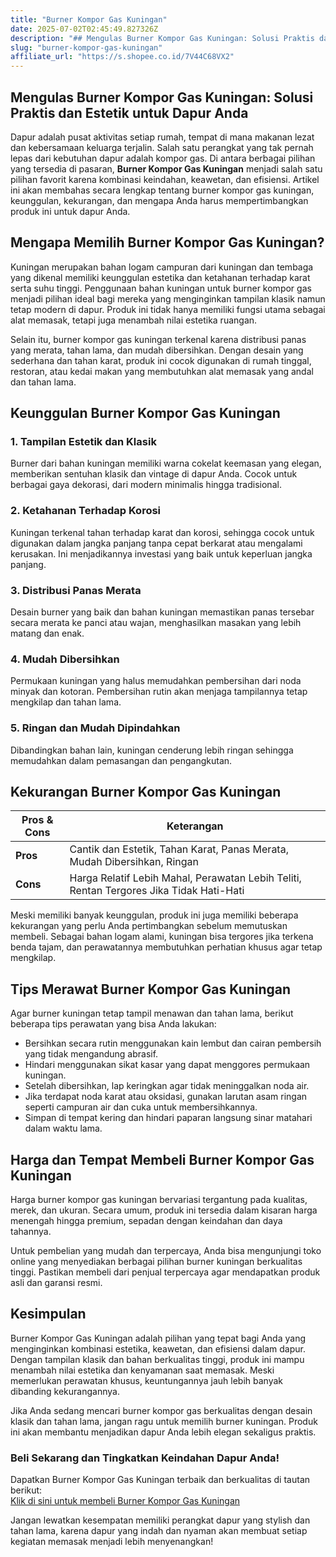 ```yaml
---
title: "Burner Kompor Gas Kuningan"
date: 2025-07-02T02:45:49.827326Z
description: "## Mengulas Burner Kompor Gas Kuningan: Solusi Praktis dan Estetik untuk Dapur Anda..."
slug: "burner-kompor-gas-kuningan"
affiliate_url: "https://s.shopee.co.id/7V44C68VX2"
---
```

## Mengulas Burner Kompor Gas Kuningan: Solusi Praktis dan Estetik untuk Dapur Anda

Dapur adalah pusat aktivitas setiap rumah, tempat di mana makanan lezat dan kebersamaan keluarga terjalin. Salah satu perangkat yang tak pernah lepas dari kebutuhan dapur adalah kompor gas. Di antara berbagai pilihan yang tersedia di pasaran, **Burner Kompor Gas Kuningan** menjadi salah satu pilihan favorit karena kombinasi keindahan, keawetan, dan efisiensi. Artikel ini akan membahas secara lengkap tentang burner kompor gas kuningan, keunggulan, kekurangan, dan mengapa Anda harus mempertimbangkan produk ini untuk dapur Anda.

## Mengapa Memilih Burner Kompor Gas Kuningan?

Kuningan merupakan bahan logam campuran dari kuningan dan tembaga yang dikenal memiliki keunggulan estetika dan ketahanan terhadap karat serta suhu tinggi. Penggunaan bahan kuningan untuk burner kompor gas menjadi pilihan ideal bagi mereka yang menginginkan tampilan klasik namun tetap modern di dapur. Produk ini tidak hanya memiliki fungsi utama sebagai alat memasak, tetapi juga menambah nilai estetika ruangan.

Selain itu, burner kompor gas kuningan terkenal karena distribusi panas yang merata, tahan lama, dan mudah dibersihkan. Dengan desain yang sederhana dan tahan karat, produk ini cocok digunakan di rumah tinggal, restoran, atau kedai makan yang membutuhkan alat memasak yang andal dan tahan lama.

## Keunggulan Burner Kompor Gas Kuningan

### 1. Tampilan Estetik dan Klasik
Burner dari bahan kuningan memiliki warna cokelat keemasan yang elegan, memberikan sentuhan klasik dan vintage di dapur Anda. Cocok untuk berbagai gaya dekorasi, dari modern minimalis hingga tradisional.

### 2. Ketahanan Terhadap Korosi
Kuningan terkenal tahan terhadap karat dan korosi, sehingga cocok untuk digunakan dalam jangka panjang tanpa cepat berkarat atau mengalami kerusakan. Ini menjadikannya investasi yang baik untuk keperluan jangka panjang.

### 3. Distribusi Panas Merata
Desain burner yang baik dan bahan kuningan memastikan panas tersebar secara merata ke panci atau wajan, menghasilkan masakan yang lebih matang dan enak.

### 4. Mudah Dibersihkan
Permukaan kuningan yang halus memudahkan pembersihan dari noda minyak dan kotoran. Pembersihan rutin akan menjaga tampilannya tetap mengkilap dan tahan lama.

### 5. Ringan dan Mudah Dipindahkan
Dibandingkan bahan lain, kuningan cenderung lebih ringan sehingga memudahkan dalam pemasangan dan pengangkutan.

## Kekurangan Burner Kompor Gas Kuningan

| **Pros & Cons** | **Keterangan** |
|------------------|----------------|
| **Pros**        | Cantik dan Estetik, Tahan Karat, Panas Merata, Mudah Dibersihkan, Ringan |
| **Cons**        | Harga Relatif Lebih Mahal, Perawatan Lebih Teliti, Rentan Tergores Jika Tidak Hati-Hati |

Meski memiliki banyak keunggulan, produk ini juga memiliki beberapa kekurangan yang perlu Anda pertimbangkan sebelum memutuskan membeli. Sebagai bahan logam alami, kuningan bisa tergores jika terkena benda tajam, dan perawatannya membutuhkan perhatian khusus agar tetap mengkilap.

## Tips Merawat Burner Kompor Gas Kuningan

Agar burner kuningan tetap tampil menawan dan tahan lama, berikut beberapa tips perawatan yang bisa Anda lakukan:

- Bersihkan secara rutin menggunakan kain lembut dan cairan pembersih yang tidak mengandung abrasif.
- Hindari menggunakan sikat kasar yang dapat menggores permukaan kuningan.
- Setelah dibersihkan, lap keringkan agar tidak meninggalkan noda air.
- Jika terdapat noda karat atau oksidasi, gunakan larutan asam ringan seperti campuran air dan cuka untuk membersihkannya.
- Simpan di tempat kering dan hindari paparan langsung sinar matahari dalam waktu lama.

## Harga dan Tempat Membeli Burner Kompor Gas Kuningan

Harga burner kompor gas kuningan bervariasi tergantung pada kualitas, merek, dan ukuran. Secara umum, produk ini tersedia dalam kisaran harga menengah hingga premium, sepadan dengan keindahan dan daya tahannya.

Untuk pembelian yang mudah dan terpercaya, Anda bisa mengunjungi toko online yang menyediakan berbagai pilihan burner kuningan berkualitas tinggi. Pastikan membeli dari penjual terpercaya agar mendapatkan produk asli dan garansi resmi.

## Kesimpulan

Burner Kompor Gas Kuningan adalah pilihan yang tepat bagi Anda yang menginginkan kombinasi estetika, keawetan, dan efisiensi dalam dapur. Dengan tampilan klasik dan bahan berkualitas tinggi, produk ini mampu menambah nilai estetika dan kenyamanan saat memasak. Meski memerlukan perawatan khusus, keuntungannya jauh lebih banyak dibanding kekurangannya.

Jika Anda sedang mencari burner kompor gas berkualitas dengan desain klasik dan tahan lama, jangan ragu untuk memilih burner kuningan. Produk ini akan membantu menjadikan dapur Anda lebih elegan sekaligus praktis.

### Beli Sekarang dan Tingkatkan Keindahan Dapur Anda!

Dapatkan Burner Kompor Gas Kuningan terbaik dan berkualitas di tautan berikut:  
[Klik di sini untuk membeli Burner Kompor Gas Kuningan](https://s.shopee.co.id/7V44C68VX2)

Jangan lewatkan kesempatan memiliki perangkat dapur yang stylish dan tahan lama, karena dapur yang indah dan nyaman akan membuat setiap kegiatan memasak menjadi lebih menyenangkan!